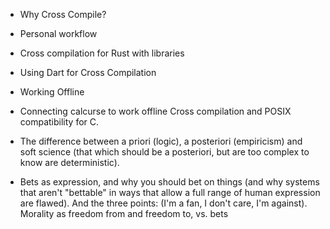 - Why Cross Compile?
- Personal workflow
- Cross compilation for Rust with libraries
- Using Dart for Cross Compilation
- Working Offline
- Connecting calcurse to work offline
  Cross compilation and POSIX compatibility for C.

- The difference between a priori (logic), a posteriori (empiricism) and
  soft science (that which should be a posteriori, but are too complex
  to know are deterministic).
- Bets as expression, and why you should bet on things (and why systems
  that aren't "bettable" in ways that allow a full range of human
  expression are flawed). And the three points: (I'm a fan, I don't
  care, I'm against). Morality as freedom from and freedom to, vs. bets
